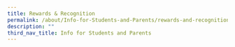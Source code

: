 ```yaml
---
title: Rewards & Recognition
permalink: /about/Info-for-Students-and-Parents/rewards-and-recognition/
description: ""
third_nav_title: Info for Students and Parents
---
```

